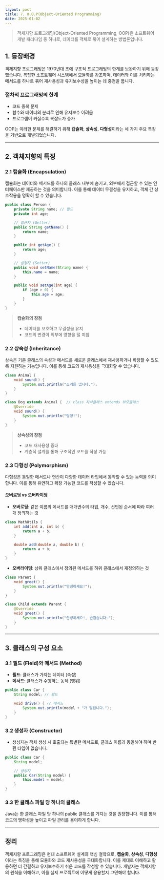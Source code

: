 ```yaml
---
layout: post
title: 7. O.O.P(Object-Oriented Programming)
date: 2025-01-02
---
```


> 객체지향 프로그래밍(Object-Oriented Programming, OOP)은 소프트웨어 개발 패러다임 중 하나로, 데이터를 객체로 묶어 설계하는 방법론입니다.

## 1. 등장배경

객체지향 프로그래밍은 1970년대 초에 구조적 프로그래밍의 한계를 보완하기 위해 등장했습니다. 복잡한 소프트웨어 시스템에서 모듈화를 강조하며, 데이터와 이를 처리하는 메서드를 하나로 묶어 재사용성과 유지보수성을 높이는 데 중점을 둡니다.

### 절차적 프로그래밍의 한계
- 코드 중복 문제
- 함수와 데이터의 분리로 인해 유지보수 어려움
- 프로그램이 커질수록 복잡도가 증가

OOP는 이러한 문제를 해결하기 위해 **캡슐화**, **상속성**, **다형성**이라는 세 가지 주요 특징을 기반으로 개발되었습니다.

---

## 2. 객체지향의 특징

### 2.1 캡슐화 (Encapsulation)

캡슐화는 데이터와 메서드를 하나의 클래스 내부에 숨기고, 외부에서 접근할 수 있는 인터페이스만 제공하는 것을 의미합니다. 이를 통해 데이터 무결성을 유지하고, 객체 간 상호작용을 명확히 할 수 있습니다.

```java
public class Person {
    private String name; // 필드
    private int age;

    // 접근자 (Getter)
    public String getName() {
        return name;
    }

    public int getAge() {
        return age;
    }

    // 설정자 (Setter)
    public void setName(String name) {
        this.name = name;
    }

    public void setAge(int age) {
        if (age > 0) {
            this.age = age;
        }
    }
}
```

> **캡슐화의 장점**
> - 데이터를 보호하고 무결성을 유지
> - 코드의 변경이 외부에 영향을 덜 미침

### 2.2 상속성 (Inheritance)

상속은 기존 클래스의 속성과 메서드를 새로운 클래스에서 재사용하거나 확장할 수 있도록 지원하는 기능입니다. 이를 통해 코드의 재사용성을 극대화할 수 있습니다.

```java
class Animal {
    void sound() {
        System.out.println("소리를 냅니다.");
    }
}

class Dog extends Animal {  // class 자식클래스 extends 부모클래스
    @Override
    void sound() {
        System.out.println("멍멍!");
    }
}
```

> **상속성의 장점**
> - 코드 재사용성 증대
> - 계층적 설계를 통해 구조적인 코드를 작성 가능

### 2.3 다형성 (Polymorphism)

다형성은 동일한 메서드나 연산이 다양한 데이터 타입에서 동작할 수 있는 능력을 의미합니다. 이를 통해 유연하고 확장 가능한 코드를 작성할 수 있습니다.

#### 오버로딩 vs 오버라이딩

- **오버로딩**: 같은 이름의 메서드를 매개변수의 타입, 개수, 선언된 순서에 따라 여러 개 정의하는 것

```java
class MathUtils {
    int add(int a, int b) {
        return a + b;
    }

    double add(double a, double b) {
        return a + b;
    }
}
```

- **오버라이딩**: 상위 클래스에서 정의된 메서드를 하위 클래스에서 재정의하는 것

```java
class Parent {
    void greet() {
        System.out.println("안녕하세요!");
    }
}

class Child extends Parent {
    @Override
    void greet() {
        System.out.println("안녕하세요!, 반갑습니다~");
    }
}
```

---

## 3. 클래스의 구성 요소

### 3.1 필드 (Field)와 메서드 (Method)

- **필드**: 클래스가 가지는 데이터 (속성)
- **메서드**: 클래스가 수행하는 동작 (행위)

```java
public class Car {
    String model; // 필드

    void drive() { // 메서드
        System.out.println(model + "가 달립니다.");
    }
}
```

### 3.2 생성자 (Constructor)

- 생성자는 객체 생성 시 호출되는 특별한 메서드로, 클래스 이름과 동일해야 하며 반환 타입이 없습니다.

```java
public class Car {
    String model;

    // 생성자
    public Car(String model) {
        this.model = model;
    }
}
```

### 3.3 한 클래스 파일 당 하나의 클래스

Java는 한 클래스 파일 당 하나의 public 클래스를 가지는 것을 권장합니다. 이를 통해 코드의 명확성을 높이고 파일 관리를 용이하게 합니다.

---

## 정리

객체지향 프로그래밍은 현대 소프트웨어 설계의 핵심 철학으로, **캡슐화**, **상속성**, **다형성**이라는 특징을 통해 모듈화와 코드 재사용성을 극대화합니다. 이를 제대로 이해하고 활용하면 더 간결하고 유지보수하기 쉬운 코드를 작성할 수 있습니다. 개발자는 객체지향의 원칙을 이해하고, 이를 실제 프로젝트에 어떻게 응용할지 고민해야 합니다.

